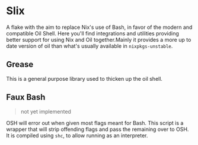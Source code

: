 # Slix

A flake with the aim to replace Nix's use of Bash, in favor of the modern and compatible Oil Shell. Here you'll find integrations and utilities providing better support for using Nix and Oil together.Mainly it provides a more up to date version of oil than what's usually available in `nixpkgs-unstable`.

## Grease

This is a general purpose library used to thicken up the oil shell.

## Faux Bash

> not yet implemented

OSH will error out when given most flags meant for Bash. This script is a wrapper that will strip offending flags and pass the remaining over to OSH. It is compiled using `shc`, to allow running as an interpreter.
